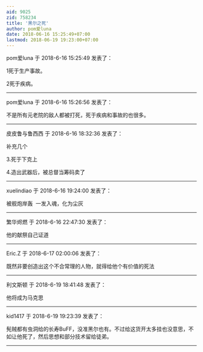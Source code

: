 ```yaml
---
aid: 9025
zid: 758234
title: '黑尔之死'
author: pom爱luna
date: 2018-06-16 15:25:49+07:00
lastmod: 2018-06-19 19:23:00+07:00
---
```


pom爱luna 于 2018-6-16 15:25:49 发表了：

1死于生产事故。

2死于疾病。

---------

pom爱luna 于 2018-6-16 15:26:56 发表了：

不是所有元老院的敌人都被打死，死于疾病和事故的也很多。

---------

皮皮鲁与鲁西西 于 2018-6-16 18:32:36 发表了：

补充几个

3.死于下克上

4.造出武器后，被总督当筹码卖了

---------

xuelindiao 于 2018-6-16 19:24:00 发表了：

被舰炮岸轰  一发入魂，化为尘灰

---------

繁华烬燃 于 2018-6-16 22:47:30 发表了：

他的献祭自己证道

---------

Eric.Z 于 2018-6-17 02:00:06 发表了：

既然非要创造出这个不合常理的人物，就得给他个有价值的死法

---------

利文斯顿 于 2018-6-19 18:41:48 发表了：

他将成为马克思

---------

kid1417 于 2018-6-19 19:23:39 发表了：

髡贼都有虫洞给的长寿BuFF，没准黑尔也有。不过给这货开太多挂也没意思，不如让他死了，然后思想和部分技术留给徒弟。

---------

